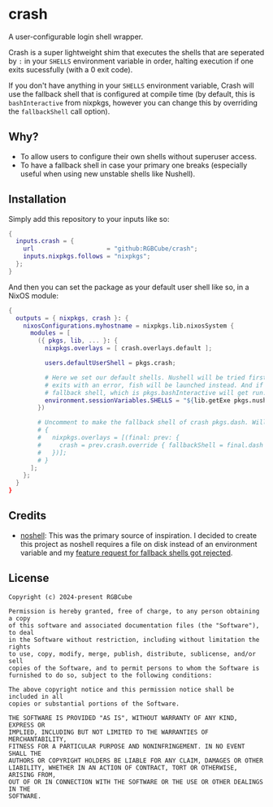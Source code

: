 # crash

A user-configurable login shell wrapper.

Crash is a super lightweight shim that executes the shells that are seperated by `:`
in your `SHELLS` environment variable in order, halting execution if one exits
sucessfully (with a 0 exit code).

If you don't have anything in your `SHELLS` environment variable, Crash will
use the fallback shell that is configured at compile time (by default, this is
`bashInteractive` from nixpkgs, however you can change this by overriding the
`fallbackShell` call option).

## Why?

- To allow users to configure their own shells without superuser access.
- To have a fallback shell in case your primary one breaks (especially useful when
  using new unstable shells like Nushell).

## Installation

Simply add this repository to your inputs like so:

```nix
{
  inputs.crash = {
    url                    = "github:RGBCube/crash";
    inputs.nixpkgs.follows = "nixpkgs";
  };
}
```

And then you can set the package as your default user
shell like so, in a NixOS module:

```nix
{
  outputs = { nixpkgs, crash }: {
    nixosConfigurations.myhostname = nixpkgs.lib.nixosSystem {
      modules = [
        ({ pkgs, lib, ... }: {
          nixpkgs.overlays = [ crash.overlays.default ];

          users.defaultUserShell = pkgs.crash;

          # Here we set our default shells. Nushell will be tried first, if that
          # exits with an error, fish will be launched instead. And if fish fails, the
          # fallback shell, which is pkgs.bashInteractive will get run.
          environment.sessionVariables.SHELLS = "${lib.getExe pkgs.nushell}:${lib.getExe pkgs.fish}";
        })

        # Uncomment to make the fallback shell of crash pkgs.dash. Will require a recompilation!
        # {
        #   nixpkgs.overlays = [(final: prev: {
        #     crash = prev.crash.override { fallbackShell = final.dash };
        #   })];
        # }
      ];
    };
  }
}
```

## Credits

- [noshell](https://github.com/viperML/noshell): This was the primary source of
  inspiration. I decided to create this project as noshell requires a file on disk
  instead of an environment variable and my [feature request for fallback shells got
  rejected](https://github.com/viperML/noshell/issues/6).

## License

```
Copyright (c) 2024-present RGBCube

Permission is hereby granted, free of charge, to any person obtaining a copy
of this software and associated documentation files (the "Software"), to deal
in the Software without restriction, including without limitation the rights
to use, copy, modify, merge, publish, distribute, sublicense, and/or sell
copies of the Software, and to permit persons to whom the Software is
furnished to do so, subject to the following conditions:

The above copyright notice and this permission notice shall be included in all
copies or substantial portions of the Software.

THE SOFTWARE IS PROVIDED "AS IS", WITHOUT WARRANTY OF ANY KIND, EXPRESS OR
IMPLIED, INCLUDING BUT NOT LIMITED TO THE WARRANTIES OF MERCHANTABILITY,
FITNESS FOR A PARTICULAR PURPOSE AND NONINFRINGEMENT. IN NO EVENT SHALL THE
AUTHORS OR COPYRIGHT HOLDERS BE LIABLE FOR ANY CLAIM, DAMAGES OR OTHER
LIABILITY, WHETHER IN AN ACTION OF CONTRACT, TORT OR OTHERWISE, ARISING FROM,
OUT OF OR IN CONNECTION WITH THE SOFTWARE OR THE USE OR OTHER DEALINGS IN THE
SOFTWARE.
```
